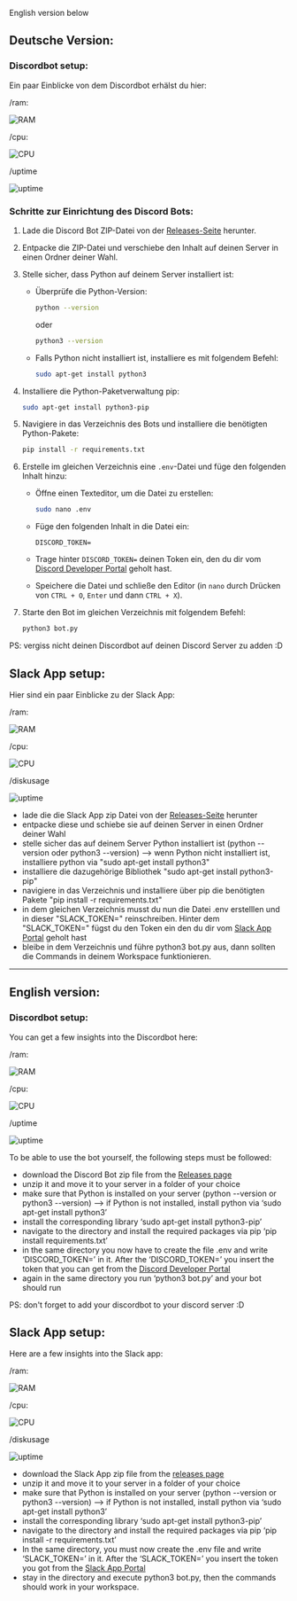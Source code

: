 English version below

## Deutsche Version:

### Discordbot setup:

Ein paar Einblicke von dem Discordbot erhälst du hier: 

/ram: 

![RAM](example_pics/RAM.png)

/cpu:

![CPU](example_pics/CPU.png)

/uptime

![uptime](example_pics/uptime.png)

### Schritte zur Einrichtung des Discord Bots:

1. Lade die Discord Bot ZIP-Datei von der [Releases-Seite](https://github.com/PaccoTheTaco/Server_Monitoring/releases) herunter.

2. Entpacke die ZIP-Datei und verschiebe den Inhalt auf deinen Server in einen Ordner deiner Wahl.

3. Stelle sicher, dass Python auf deinem Server installiert ist:
   - Überprüfe die Python-Version:  
     ```bash
     python --version
     ```
     oder  
     ```bash
     python3 --version
     ```
   - Falls Python nicht installiert ist, installiere es mit folgendem Befehl:
     ```bash
     sudo apt-get install python3
     ```

4. Installiere die Python-Paketverwaltung pip:
   ```bash
   sudo apt-get install python3-pip
   ```
5. Navigiere in das Verzeichnis des Bots und installiere die benötigten Python-Pakete:
   ```bash
   pip install -r requirements.txt
    ```
6. Erstelle im gleichen Verzeichnis eine `.env`-Datei und füge den folgenden Inhalt hinzu:

   - Öffne einen Texteditor, um die Datei zu erstellen:
     ```bash
     sudo nano .env
     ```

   - Füge den folgenden Inhalt in die Datei ein:
     ```text
     DISCORD_TOKEN=
     ```
   - Trage hinter `DISCORD_TOKEN=` deinen Token ein, den du dir vom [Discord Developer Portal](https://discord.com/developers/applications) geholt hast.

   - Speichere die Datei und schließe den Editor (in `nano` durch Drücken von `CTRL + O`, `Enter` und dann `CTRL + X`).

7. Starte den Bot im gleichen Verzeichnis mit folgendem Befehl:
   ```bash
   python3 bot.py
    ```

PS: vergiss nicht deinen Discordbot auf deinen Discord Server zu adden :D

## Slack App setup:

Hier sind ein paar Einblicke zu der Slack App: 

/ram: 

![RAM](example_pics/slack_RAM.png)

/cpu:

![CPU](example_pics/slack_CPU.png)

/diskusage

![uptime](example_pics/diskusage.png)

- lade die die Slack App zip Datei von der [Releases-Seite](https://github.com/PaccoTheTaco/Server_Monitoring/releases) herunter
- entpacke diese und schiebe sie auf deinen Server in einen Ordner deiner Wahl
- stelle sicher das auf deinem Server Python installiert ist (python --version oder python3 --version) --> wenn Python nicht installiert ist, installiere python via "sudo apt-get install python3"
- installiere die dazugehörige Bibliothek "sudo apt-get install python3-pip"
- navigiere in das Verzeichnis und installiere über pip die benötigten Pakete "pip install -r requirements.txt"
- in dem gleichen Verzeichnis musst du nun die Datei .env erstelllen und in dieser "SLACK_TOKEN=" reinschreiben. Hinter dem "SLACK_TOKEN=" fügst du den Token ein den du dir vom [Slack App Portal](https://api.slack.com/apps) geholt hast
- bleibe in dem Verzeichnis und führe python3 bot.py aus, dann sollten die Commands in deinem Workspace funktionieren.

---------------------

## English version:

### Discordbot setup:

You can get a few insights into the Discordbot here: 

/ram: 

![RAM](example_pics/RAM.png)

/cpu:

![CPU](example_pics/CPU.png)

/uptime

![uptime](example_pics/uptime.png)

To be able to use the bot yourself, the following steps must be followed:
- download the Discord Bot zip file from the [Releases page](https://github.com/PaccoTheTaco/Server_Monitoring/releases)
- unzip it and move it to your server in a folder of your choice
- make sure that Python is installed on your server (python --version or python3 --version) --> if Python is not installed, install python via ‘sudo apt-get install python3’
- install the corresponding library ‘sudo apt-get install python3-pip’
- navigate to the directory and install the required packages via pip ‘pip install requirements.txt’
- in the same directory you now have to create the file .env and write ‘DISCORD_TOKEN=’ in it. After the ‘DISCORD_TOKEN=’ you insert the token that you can get from the [Discord Developer Portal](https://discord.com/developers/applications)
- again in the same directory you run ‘python3 bot.py’ and your bot should run 

PS: don't forget to add your discordbot to your discord server :D

## Slack App setup:

Here are a few insights into the Slack app: 

/ram: 

![RAM](example_pics/slack_RAM.png)

/cpu:

![CPU](example_pics/slack_CPU.png)

/diskusage

![uptime](example_pics/diskusage.png)

- download the Slack App zip file from the [releases page](https://github.com/PaccoTheTaco/Server_Monitoring/releases)
- unzip it and move it to your server in a folder of your choice
- make sure that Python is installed on your server (python --version or python3 --version) --> if Python is not installed, install python via ‘sudo apt-get install python3’
- install the corresponding library ‘sudo apt-get install python3-pip’
- navigate to the directory and install the required packages via pip ‘pip install -r requirements.txt’
- In the same directory, you must now create the .env file and write ‘SLACK_TOKEN=’ in it. After the ‘SLACK_TOKEN=’ you insert the token you got from the [Slack App Portal](https://api.slack.com/apps)
- stay in the directory and execute python3 bot.py, then the commands should work in your workspace.
